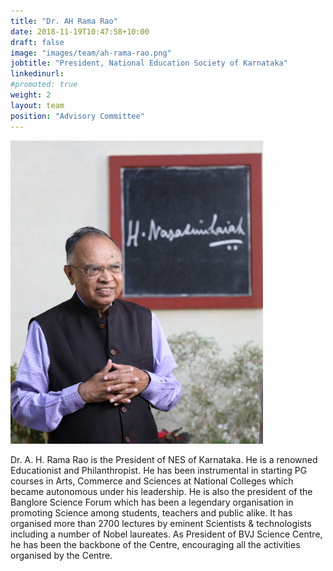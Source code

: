 ```yaml
---
title: "Dr. AH Rama Rao"
date: 2018-11-19T10:47:58+10:00
draft: false
image: "images/team/ah-rama-rao.png"
jobtitle: "President, National Education Society of Karnataka"
linkedinurl: 
#promoted: true
weight: 2
layout: team
position: "Advisory Committee"
---
```


![Dr. AH Rama Rao photo](/images/team/ah-rama-rao.png "Dr. AH Rama Rao")

Dr. A. H. Rama Rao is the President of NES of Karnataka. He is a renowned Educationist and Philanthropist. He has been instrumental in starting PG courses in Arts, Commerce and Sciences at National Colleges which became autonomous under his leadership. He is also the president of the Banglore Science Forum which has been a legendary organisation in promoting Science among students, teachers and public alike. It has organised more than 2700 lectures by eminent Scientists & technologists including a number of Nobel laureates. As President of BVJ Science Centre, he has been the backbone of the Centre, encouraging all the activities organised by the Centre.